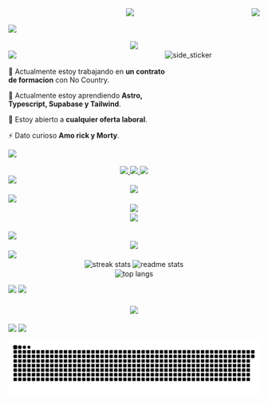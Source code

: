 <img align="right" src="https://visitor-badge.laobi.icu/badge?page_id=matias1812.matias1812" />


<div align="center">
    <img  src="https://readme-typing-svg.herokuapp.com/?font=Righteous&size=35&center=true&vCenter=true&width=500&height=70&duration=4000&lines=Hola+me+precento!+👋;+Soy+Matias+Torres!+👨🏽‍💻;" />
</div>

<a href="https://www.youtube.com/watch?v=dQw4w9WgXcQ"><img src="https://user-images.githubusercontent.com/73097560/115834477-dbab4500-a447-11eb-908a-139a6edaec5c.gif"></a>
<div  align="center">    
<img width=300px src="https://readme-typing-svg.herokuapp.com/?font=Righteous&size=35&center=true&vCenter=true&width=500&height=70&duration=4000&lines=Soy+un+apasionado+Front-end+Developer+💻;" />
</div>
<a href="https://www.youtube.com/watch?v=dQw4w9WgXcQ"><img src="https://user-images.githubusercontent.com/73097560/115834477-dbab4500-a447-11eb-908a-139a6edaec5c.gif"></a>

<img align="right" width=190px height=190px alt="side_sticker" src="https://media.giphy.com/media/TEnXkcsHrP4YedChhA/giphy.gif" />

 
 🔭 Actualmente estoy trabajando en **un contrato de formacion**  con No Country.
 
 🌱 Actualmente estoy aprendiendo **Astro, Typescript, Supabase y Tailwind**.

 💬 Estoy abierto a **cualquier oferta laboral**.

 ⚡ Dato curioso **Amo rick y Morty**.

 <a href="https://www.youtube.com/watch?v=dQw4w9WgXcQ"><img src="https://user-images.githubusercontent.com/73097560/115834477-dbab4500-a447-11eb-908a-139a6edaec5c.gif"></a>
<div align="center"> 
  <a href="https://www.linkedin.com/in/matias-torres-developer-freelance/">
    <img src="https://img.shields.io/badge/Linkedin-0077B5?style=for-the-badge&logo=linkedin&logoColor=white" />
  </a>
  <a href="https://micv-delta.vercel.app/" target="_blank">
     <img src="https://img.shields.io/badge/Portfolio-000000?style=for-the-badge&logo=vercel&logoColor=white" target="_blank" />
  </a>
  <a href="">
    <img src="https://img.shields.io/badge/discord-0077B5?style=for-the-badge&logo=discord&logoColor=white" />
  </a>
</div>
<a href="https://www.youtube.com/watch?v=dQw4w9WgXcQ"><img src="https://user-images.githubusercontent.com/73097560/115834477-dbab4500-a447-11eb-908a-139a6edaec5c.gif"></a>
<div  align="center">    
<img width=300px src="https://readme-typing-svg.herokuapp.com/?font=Righteous&size=35&center=true&vCenter=true&width=500&height=70&duration=4000&lines=⚒️+Lenguajes+Frameworks+Herramientas+⚒️;" />
</div>
<a href="https://www.youtube.com/watch?v=dQw4w9WgXcQ"><img src="https://user-images.githubusercontent.com/73097560/115834477-dbab4500-a447-11eb-908a-139a6edaec5c.gif"></a>
<div align="center">
    <img src="https://skillicons.dev/icons?i=nodejs,javascript,typescript,react,firebase,supabase,next,vite,astro,vercel,github" /><br>
    <img src="https://skillicons.dev/icons?i=tailwind,bootstrap,express,postman,postgresql,html,css,vscode,figma,git" />
</div>

<br/>
<a href="https://www.youtube.com/watch?v=dQw4w9WgXcQ"><img src="https://user-images.githubusercontent.com/73097560/115834477-dbab4500-a447-11eb-908a-139a6edaec5c.gif"></a>
<div  align="center">    
<img width=300px src="https://readme-typing-svg.herokuapp.com/?font=Righteous&size=35&center=true&vCenter=true&width=500&height=70&duration=4000&lines=⚡️+Stast+⚡️;" />
</div>
<a href="https://www.youtube.com/watch?v=dQw4w9WgXcQ"><img src="https://user-images.githubusercontent.com/73097560/115834477-dbab4500-a447-11eb-908a-139a6edaec5c.gif"></a>
<div align=center>
  <img width=415 src="https://streak-stats.demolab.com/?user=matias1812&count_private=true&theme=react&border_radius=10" alt="streak stats"/>
  <img width=393 src="https://github-readme-stats.vercel.app/api?username=matias1812&count_private=true&show_icons=true&theme=react&rank_icon=github&border_radius=10" alt="readme stats" />
  <br>
  <img width=393 align="center" src="https://github-readme-stats.vercel.app/api/top-langs/?username=matias1812&hide=HTML&langs_count=8&layout=compact&theme=react&border_radius=10&size_weight=0.5&count_weight=0.5&exclude_repo=github-readme-stats" alt="top langs" />
</div>

<a href="https://www.youtube.com/watch?v=dQw4w9WgXcQ"><img src="https://user-images.githubusercontent.com/73097560/115834477-dbab4500-a447-11eb-908a-139a6edaec5c.gif"></a>
<a href="https://www.youtube.com/watch?v=dQw4w9WgXcQ"><img src="https://user-images.githubusercontent.com/73097560/115834477-dbab4500-a447-11eb-908a-139a6edaec5c.gif"></a>

<h3 align="center">
    <img src="https://readme-typing-svg.herokuapp.com/?font=Righteous&size=25&center=true&vCenter=true&width=500&height=70&duration=4000&lines=Gracias+por+visitar👨🏽‍💻!+;+Mandame+un+mensaje+a+mi+Linkedin👋!;Siempre+dispuesto+a+colaborar+😎">
</h3>

<a href="https://www.youtube.com/watch?v=dQw4w9WgXcQ"><img src="https://user-images.githubusercontent.com/73097560/115834477-dbab4500-a447-11eb-908a-139a6edaec5c.gif"></a>
<a href="https://www.youtube.com/watch?v=dQw4w9WgXcQ"><img src="https://user-images.githubusercontent.com/73097560/115834477-dbab4500-a447-11eb-908a-139a6edaec5c.gif"></a>

![Serpiente de Contribuciones](https://raw.githubusercontent.com/matias1812/matias1812/nueva-rama/github-contribution-grid-snake-dark.svg)
